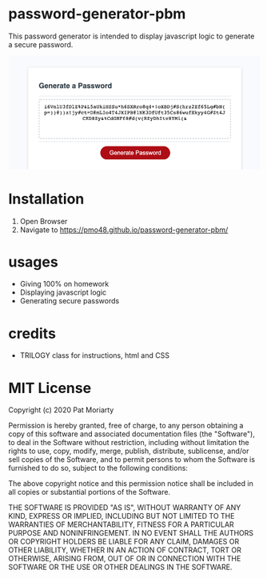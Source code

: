 # password-generator-pbm

This password generator is intended to display javascript logic to generate a secure password. 

![password generator screenshot](pwd_gen.png)

# Installation

1. Open Browser
2. Navigate to https://pmo48.github.io/password-generator-pbm/

# usages

- Giving 100% on homework
- Displaying javascript logic
- Generating secure passwords

# credits

- TRILOGY class for instructions, html and CSS

# MIT License

Copyright (c) 2020 Pat Moriarty

Permission is hereby granted, free of charge, to any person obtaining a copy
of this software and associated documentation files (the "Software"), to deal
in the Software without restriction, including without limitation the rights
to use, copy, modify, merge, publish, distribute, sublicense, and/or sell
copies of the Software, and to permit persons to whom the Software is
furnished to do so, subject to the following conditions:

The above copyright notice and this permission notice shall be included in all
copies or substantial portions of the Software.

THE SOFTWARE IS PROVIDED "AS IS", WITHOUT WARRANTY OF ANY KIND, EXPRESS OR
IMPLIED, INCLUDING BUT NOT LIMITED TO THE WARRANTIES OF MERCHANTABILITY,
FITNESS FOR A PARTICULAR PURPOSE AND NONINFRINGEMENT. IN NO EVENT SHALL THE
AUTHORS OR COPYRIGHT HOLDERS BE LIABLE FOR ANY CLAIM, DAMAGES OR OTHER
LIABILITY, WHETHER IN AN ACTION OF CONTRACT, TORT OR OTHERWISE, ARISING FROM,
OUT OF OR IN CONNECTION WITH THE SOFTWARE OR THE USE OR OTHER DEALINGS IN THE
SOFTWARE.